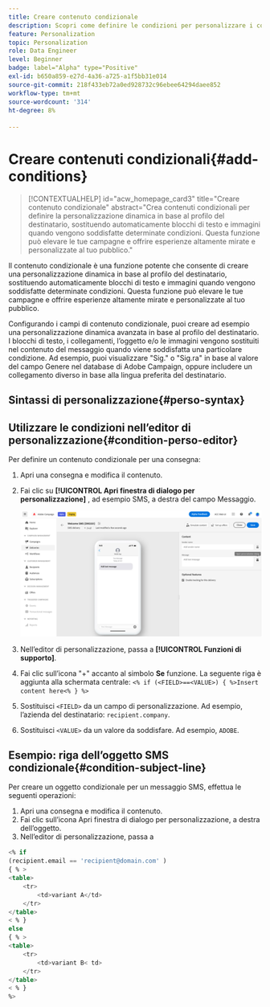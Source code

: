 ```yaml
---
title: Creare contenuto condizionale
description: Scopri come definire le condizioni per personalizzare i contenuti nell’interfaccia web di Adobe Campaign
feature: Personalization
topic: Personalization
role: Data Engineer
level: Beginner
badge: label="Alpha" type="Positive"
exl-id: b650a859-e27d-4a36-a725-a1f5bb31e014
source-git-commit: 218f433eb72a0ed928732c96ebee64294daee852
workflow-type: tm+mt
source-wordcount: '314'
ht-degree: 8%

---
```


# Creare contenuti condizionali{#add-conditions}

>[!CONTEXTUALHELP]
>id="acw_homepage_card3"
>title="Creare contenuto condizionale"
>abstract="Crea contenuti condizionali per definire la personalizzazione dinamica in base al profilo del destinatario, sostituendo automaticamente blocchi di testo e immagini quando vengono soddisfatte determinate condizioni. Questa funzione può elevare le tue campagne e offrire esperienze altamente mirate e personalizzate al tuo pubblico."

Il contenuto condizionale è una funzione potente che consente di creare una personalizzazione dinamica in base al profilo del destinatario, sostituendo automaticamente blocchi di testo e immagini quando vengono soddisfatte determinate condizioni. Questa funzione può elevare le tue campagne e offrire esperienze altamente mirate e personalizzate al tuo pubblico.

Configurando i campi di contenuto condizionale, puoi creare ad esempio una personalizzazione dinamica avanzata in base al profilo del destinatario. I blocchi di testo, i collegamenti, l’oggetto e/o le immagini vengono sostituiti nel contenuto del messaggio quando viene soddisfatta una particolare condizione. Ad esempio, puoi visualizzare &quot;Sig.&quot; o &quot;Sig.ra&quot; in base al valore del campo Genere nel database di Adobe Campaign, oppure includere un collegamento diverso in base alla lingua preferita del destinatario.

## Sintassi di personalizzazione{#perso-syntax}

## Utilizzare le condizioni nell’editor di personalizzazione{#condition-perso-editor}

Per definire un contenuto condizionale per una consegna:

1. Apri una consegna e modifica il contenuto.
1. Fai clic su **[!UICONTROL Apri finestra di dialogo per personalizzazione]** , ad esempio SMS, a destra del campo Messaggio.

   ![](assets/open-perso-editor-sms.png)

1. Nell’editor di personalizzazione, passa a **[!UICONTROL Funzioni di supporto]**.
1. Fai clic sull’icona &quot;+&quot; accanto al simbolo **Se** funzione. La seguente riga è aggiunta alla schermata centrale:
   `<% if (<FIELD>==<VALUE>) { %>Insert content here<% } %>`
1. Sostituisci `<FIELD>` da un campo di personalizzazione. Ad esempio, l’azienda del destinatario: `recipient.company`.
1. Sostituisci `<VALUE>` da un valore da soddisfare. Ad esempio, `ADOBE`.

## Esempio: riga dell’oggetto SMS condizionale{#condition-subject-line}

Per creare un oggetto condizionale per un messaggio SMS, effettua le seguenti operazioni:

1. Apri una consegna e modifica il contenuto.
1. Fai clic sull’icona Apri finestra di dialogo per personalizzazione, a destra dell’oggetto.
1. Nell’editor di personalizzazione, passa a


```sql
<% if 
(recipient.email == 'recipient@domain.com' ) 
{ % >
<table>
    <tr>
        <td>variant A</td>
    </tr>
</table>
< % } 
else 
{ % >
<table>
    <tr>
        <td>variant B< td>
    </tr>
</table>
< % } 
%>
```
